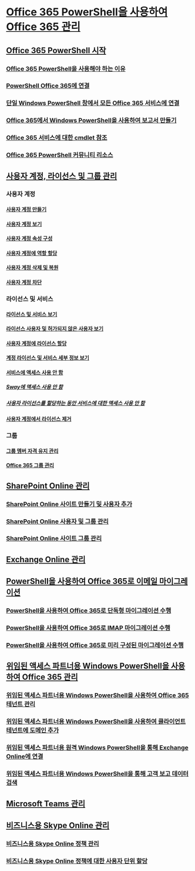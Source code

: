 
# [Office 365 PowerShell을 사용하여 Office 365 관리](manage-office-365-with-office-365-powershell.md)
## [Office 365 PowerShell 시작](getting-started-with-office-365-powershell.md)
### [Office 365 PowerShell을 사용해야 하는 이유](why-you-need-to-use-office-365-powershell.md)
### [PowerShell Office 365에 연결](connect-to-office-365-powershell.md)
### [단일 Windows PowerShell 창에서 모든 Office 365 서비스에 연결](connect-to-all-office-365-services-in-a-single-windows-powershell-window.md)
### [Office 365에서 Windows PowerShell을 사용하여 보고서 만들기](use-windows-powershell-to-create-reports-in-office-365.md)
### [Office 365 서비스에 대한 cmdlet 참조](cmdlet-references-for-office-365-services.md)
### [Office 365 PowerShell 커뮤니티 리소스](office-365-powershell-community-resources.md)

## [사용자 계정, 라이선스 및 그룹 관리](manage-user-accounts-and-licenses-with-office-365-powershell.md)

### 사용자 계정
#### [사용자 계정 만들기](create-user-accounts-with-office-365-powershell.md)
#### [사용자 계정 보기](view-user-accounts-with-office-365-powershell.md)
#### [사용자 계정 속성 구성](configure-user-account-properties-with-office-365-powershell.md)
#### [사용자 계정에 역할 할당](assign-roles-to-user-accounts-with-office-365-powershell.md)
#### [사용자 계정 삭제 및 복원](delete-and-restore-user-accounts-with-office-365-powershell.md)
#### [사용자 계정 차단](block-user-accounts-with-office-365-powershell.md)

### 라이선스 및 서비스
#### [라이선스 및 서비스 보기](view-licenses-and-services-with-office-365-powershell.md)
#### [라이선스 사용자 및 허가되지 않은 사용자 보기](view-licensed-and-unlicensed-users-with-office-365-powershell.md)
#### [사용자 계정에 라이선스 할당](assign-licenses-to-user-accounts-with-office-365-powershell.md)
#### [계정 라이선스 및 서비스 세부 정보 보기](view-account-license-and-service-details-with-office-365-powershell.md)
#### [서비스에 액세스 사용 안 함](disable-access-to-services-with-office-365-powershell.md)
##### [Sway에 액세스 사용 안 함](disable-access-to-sway-with-office-365-powershell.md)
##### [사용자 라이선스를 할당하는 동안 서비스에 대한 액세스 사용 안 함](disable-access-to-services-while-assigning-user-licenses.md)
#### [사용자 계정에서 라이선스 제거](remove-licenses-from-user-accounts-with-office-365-powershell.md)

### 그룹
#### [그룹 멤버 자격 유지 관리](maintain-group-membership-with-office-365-powershell.md)
#### [Office 365 그룹 관리](manage-office-365-groups-with-powershell.md)

## [SharePoint Online 관리](manage-sharepoint-online-with-office-365-powershell.md)
### [SharePoint Online 사이트 만들기 및 사용자 추가](create-sharepoint-sites-and-add-users-with-powershell.md)
### [SharePoint Online 사용자 및 그룹 관리](manage-sharepoint-users-and-groups-with-powershell.md)
### [SharePoint Online 사이트 그룹 관리](manage-sharepoint-site-groups-with-powershell.md)
## [Exchange Online 관리](manage-exchange-online-with-office-365-powershell.md)
## [PowerShell을 사용하여 Office 365로 이메일 마이그레이션](use-powershell-for-email-migration-to-office-365.md)
### [PowerShell을 사용하여 Office 365로 단독형 마이그레이션 수행](use-powershell-to-perform-a-cutover-migration-to-office-365.md)
### [PowerShell을 사용하여 Office 365로 IMAP 마이그레이션 수행](use-powershell-to-perform-an-imap-migration-to-office-365.md)
### [PowerShell을 사용하여 Office 365로 미리 구성된 마이그레이션 수행](use-powershell-to-perform-a-staged-migration-to-office-365.md)
## [위임된 액세스 파트너용 Windows PowerShell을 사용하여 Office 365 관리](manage-office-365-with-windows-powershell-for-delegated-access-permissions-dap-p.md)
### [위임된 액세스 파트너용 Windows PowerShell을 사용하여 Office 365 테넌트 관리](manage-office-365-tenants-with-windows-powershell-for-delegated-access-permissio.md)
### [위임된 액세스 파트너용 Windows PowerShell을 사용하여 클라이언트 테넌트에 도메인 추가](add-a-domain-to-a-client-tenancy-with-windows-powershell-for-delegated-access-pe.md)
### [위임된 액세스 파트너용 원격 Windows PowerShell을 통해 Exchange Online에 연결](connect-to-exchange-online-tenants-with-remote-windows-powershell-for-delegated.md)
### [위임된 액세스 파트너용 Windows PowerShell을 통해 고객 보고 데이터 검색](retrieve-customer-tenant-reporting-data-with-windows-powershell-for-delegated-ac.md)
## [Microsoft Teams 관리](manage-microsoft-teams-with-office-365-powershell.md)
## [비즈니스용 Skype Online 관리](manage-skype-for-business-online-with-office-365-powershell.md)
### [비즈니스용 Skype Online 정책 관리](manage-skype-for-business-online-policies-with-office-365-powershell.md)
### [비즈니스용 Skype Online 정책에 대한 사용자 단위 할당](assign-per-user-skype-for-business-online-policies-with-office-365-powershell.md)